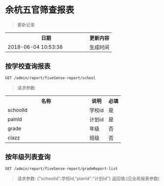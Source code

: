# 余杭五官筛查报表

> 更新记录

<table>
    <tr>
        <th style="width:250px;">日期</th>
        <th>更新内容</th>
    </tr>
    <tr>
        <td>2018-06-04 10:53:38</td>
        <td>生成时间</td>
    </tr>
</table>

## 按学校查询报表

```
GET /admin/report/fiveSense-report/school
```

> 请求参数:
 <table>
     <tr>
         <th style="width:250px;">名称</th>
         <th>说明</th>
         <th>必填</th>
     </tr>
     <tr>
         <td>schoolId</td>
         <td>学校id</td>
         <td>是</td>
     </tr>
     <tr>
         <td>palnId</td>
         <td>计划id</td>
         <td>是</td>
     </tr>
     <tr>
        <td>grade</td>
        <td>年级</td>
        <td>否</td>
     </tr>
     <tr>
        <td>clazz</td>
        <td>班级</td>
        <td>否</td>
     </tr>
 </table>
 
## 按年级列表查询
```
GET /admin/report/fiveSense-report/gradeReport-list
```
> 请求参数: {"schoolId":学校Id,"planId":"计划Id"}
> 返回值:(见全局报表参数)